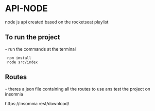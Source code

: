 # API-NODE
node js api created based on the rocketseat playlist

<H2>To run the project</H2>
<p> - run the commands at the terminal</p>

```
 npm install
 node src/index
```

<H2>Routes</H2>
<p> - theres a json file containing all the routes to use ans test the project on insomnia</p>
<a target="_blank">https://insomnia.rest/download/<a>

